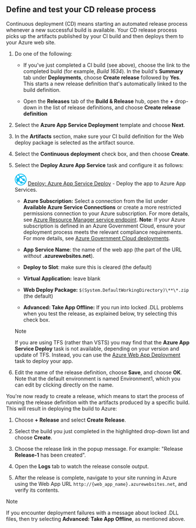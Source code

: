 <h2 id="cd">Define and test your CD release process</h2>

Continuous deployment (CD) means starting an automated release process whenever a new successful build is available.
Your CD release process picks up the artifacts published by your CI build and then deploys them to your Azure web site.

1. Do one of the following:

   * If you've just completed a CI build (see above), choose the link to the completed build (for example, _Build 1634_).
     In the build's **Summary** tab under **Deployments**, choose **Create release** followed by **Yes**.
     This starts a new release definition that's automatically linked to the build definition.

   * Open the **Releases** tab of the **Build &amp; Release** hub, open the **+** drop-down
     in the list of release definitions, and choose **Create release definition** 

1. Select the **Azure App Service Deployment** template and choose **Next**.

1. In the **Artifacts** section, make sure your CI build definition for the Web deploy package is selected as the artifact source.

1. Select the **Continuous deployment** check box, and then choose **Create**.

1. Select the **Deploy Azure App Service** task and configure it as follows:
 
   ![Deploy: Azure App Service Deploy](../../steps/deploy/_img/azure-web-app-deployment-icon.png) [Deploy: Azure App Service Deploy](../../steps/deploy/azure-app-service-deploy.md) - Deploy the app to Azure App Services.
   
   - **Azure Subscription:** Select a connection from the list under **Available Azure Service Connections** or create a more restricted permissions connection to your Azure subscription. For more details, see [Azure Resource Manager service endpoint](../../concepts/library/service-endpoints.md#sep-azure-rm). **Note**: If your Azure subscription is defined in an Azure Government Cloud, ensure your deployment process meets the relevant compliance requirements. For more details, see [Azure Government Cloud deployments](../../concepts/library/government-cloud.md).
   
   - **App Service Name**: the name of the web app (the part of the URL *without* **.azurewebsites.net**).
   
   - **Deploy to Slot**: make sure this is cleared (the default)
   
   - **Virtual Application:** leave blank
   
   - **Web Deploy Package:** `$(System.DefaultWorkingDirectory)\**\*.zip` (the default)
   
   - **Advanced: Take App Offline:** If you run into locked .DLL problems when you test the release, as explained below, try selecting this check box.<p />

   > [!Note]
   >
   > If you are using TFS (rather than VSTS) you may find that the **Azure App Service Deploy** task is not available, depending on your version and update of TFS.
   > Instead, you can use the [Azure Web App Deployment](https://github.com/Microsoft/vsts-tasks/tree/master/Tasks/AzureRmWebAppDeployment) task to deploy your app.

1. Edit the name of the release definition, choose **Save**, and choose **OK**.
   Note that the default environment is named Environment1, which you can edit by clicking directly on the name.

You're now ready to create a release, which means to start the process of running the release definition with the artifacts produced by a specific build. This will result in deploying the build to Azure:

1. Choose **+ Release** and select **Create Release**.

1. Select the build you just completed in the highlighted drop-down list and choose **Create**.

1. Choose the release link in the popup message. For example: "Release **Release-1** has been created".

1. Open the **Logs** tab to watch the release console output.

1. After the release is complete, navigate to your site running in Azure using the Web App URL `http://{web_app_name}.azurewebsites.net`, and verify its contents.

> [!Note]
>
> If you encounter deployment failures with a message about locked .DLL files, then try selecting **Advanced: Take App Offline**, as mentioned above.
